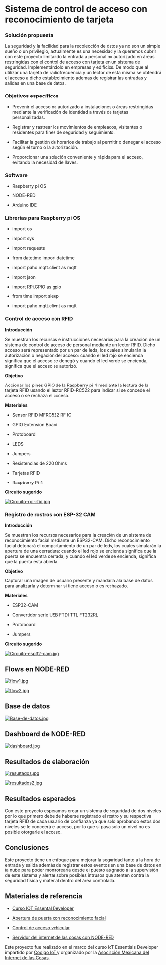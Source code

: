 
# Sistema de control de acceso con reconocimiento de tarjeta

### Solución propuesta

La seguridad y la facilidad para la recolección de datos ya no son un simple sueño o un privilegio, actualmente es una necesidad y la queremos cubrir con este proyecto limitando la entrada a personal no autorizado en áreas restringidas con el control de acceso con tarjeta en un sistema de seguridad.
Implementándolo en empresas y edificios.
De modo que al utilizar una tarjeta de radiofrecuencia y un lector de esta misma se obtendrá el acceso a dicho establecimiento ademas de registrar las entradas y salidas en una base de datos.

### Objetivos específicos
- Prevenir el acceso no autorizado a instalaciones o áreas restringidas mediante la verificación de identidad a través de tarjetas personalizadas.

- Registrar y rastrear los movimientos de empleados, visitantes o residentes para fines de seguridad y seguimiento.

- Facilitar la gestión de horarios de trabajo al permitir o denegar el acceso según el turno o la autorización.

- Proporcionar una solución conveniente y rápida para el acceso, evitando la necesidad de llaves.


### Software
- Raspberry pi OS

- NODE-RED

- Arduino IDE

### Librerías para Raspberry pi OS
- import os

- import sys

- import requests

- from datetime import datetime

- import paho.mqtt.client as mqtt

- import json

- import RPi.GPIO as gpio

- from time import sleep

- import paho.mqtt.client as mqtt

### Control de acceso con RFID
**Introducción**

Se muestran los recursos e instrucciones necesarios para la creación de un sistema de control de acceso de personal mediante un lector RFID.  Dicho acceso será representado por un par de leds, los cuales simularán la autorización o negación del acceso: cuando el led rojo se encienda significa que el acceso se denegó y cuando el led verde se encienda, significa que el acceso se autorizó. 

**Objetivo**

Accionar los pines GPIO de la Raspberry pi 4 mediante la lectura de la tarjeta RFID usando el lector RFID-RC522 para indicar si se concede el acceso o se rechaza el acceso.

**Materiales**
- Sensor RFID MFRC522 RF IC

- GPIO Extension Board 

- Protoboard

- LEDS

- Jumpers

- Resistencias de 220 Ohms

- Tarjetas RFID

- Raspberry Pi 4

**Circuito sugerido**

[![Circuito-rpi-rfid.jpg](https://i.postimg.cc/tRcSyWqn/Circuito-rpi-rfid.jpg)](https://postimg.cc/7bgMnCTq)

### Registro de rostros con ESP-32 CAM

**Introducción**

Se muestran los recursos necesarios para la creación de un sistema de reconocimiento facial mediante un ESP32-CAM. Dicho reconocimiento facial detonará el comportamiento de un par de leds, los cuales simularán la apertura de una cerradura: cuando el led rojo se encienda significa que la puerta se encuentra cerrada, y cuando el led verde se encienda, significa que la puerta está abierta. 

**Objetivo** 

Capturar una imagen del usuario presente y mandarla ala base de datos para analizarla y determinar si tiene acceso o es rechazado.

**Materiales**

- ESP32-CAM

- Convertidor serie USB FTDI TTL FT232RL 

- Protoboard

- Jumpers

**Circuito sugerido**

[![Circuito-esp32-cam.jpg](https://i.postimg.cc/0Qz8MDLK/Circuito-esp32-cam.jpg)](https://postimg.cc/KkyXCkcm)

## Flows en NODE-RED
[![flow1.jpg](https://i.postimg.cc/ZRjvx8Rb/flow1.jpg)](https://postimg.cc/FddK9J38)

[![flow2.jpg](https://i.postimg.cc/yxkxh2tj/flow2.jpg)](https://postimg.cc/ctGd0kst)

## Base de datos
[![Base-de-datos.jpg](https://i.postimg.cc/26vrzmsP/Base-de-datos.jpg)](https://postimg.cc/KkZdfXvN)

## Dashboard de NODE-RED

[![dashboard.jpg](https://i.postimg.cc/3J97rtqJ/dashboard.jpg)](https://postimg.cc/BX8RMBsd)

## Resultados de elaboración
[![resultados.jpg](https://i.postimg.cc/C5PvXnvY/resultados.jpg)](https://postimg.cc/JHXcB0Vd)

[![resultados2.jpg](https://i.postimg.cc/MKfbqLH1/resultados2.jpg)](https://postimg.cc/7fDTNmgL)

## Resultados esperados
Con este proyecto esperamos crear un sistema de seguridad de dos niveles por lo que primero debe de haberse registrado el rostro y su respectiva tarjeta RFID de cada usuario de confianza ya que solo aprobando estos dos niveles se le conceerá el acceso, por lo que si pasa solo un nivel no es posible otorgarle el acceso.

## Conclusiones 
Este proyecto tiene un enfoque para mejorar la seguridad tanto a la hora de entrada y salida además de registrar estos eventos en una base de datos en la nube para poder monitorearla desde el puesto asignado a la supervisión de este sistema y alertar sobre posibles intrusos que atenten contra la seguridad física y material dentro del área controlada.

## Materiales de referencia

- [Curso IOT Essental Developer](https://edu.codigoiot.com/course/view.php?id=1042)
- [Apertura de puerta con reconocimiento facial](https://edu.codigoiot.com/course/view.php?id=856)

- [Control de acceso vehicular](https://edu.codigoiot.com/mod/lesson/view.php?id=2089)

- [Servidor del internet de las cosas con NODE-RED](https://edu.codigoiot.com/course/view.php?id=997)

Este proyecto fue realizado en el marco del curso IoT Essentials Developer impartido por [Codigo IoT ](https://www.codigoiot.com/) y organizado por la [Asociación Mexicana del Internet de las Cosas](https://www.asociacioniot.org/).